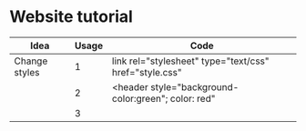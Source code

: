 # Website tutorial


|      Idea     | Usage |                         Code                                |               
| ------------- | ----- | ----------------------------------------------------------- | 
| Change styles |   1   |link rel="stylesheet" type="text/css" href="style.css"     |
|               |   2   |<header style="background-color:green"; color: red"|
|               |   3   |  <style> li{ background-color: purple;color: orangered;}    |
|    Coloring   |   1   |     border: 5px dashed rgba(34, 102, 102, 0.5);      |
|               |  exp  |         (r ,  g ,  b , transparency 0~1 ) |
